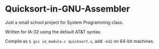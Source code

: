 # Quicksort-in-GNU-Assembler
Just a small school project for System Programming class.

Written for IA-32 using the default AT&T syntax.

Compile as `$ gcc io_module.c quicksort.s`, add `-m32` on 64-bit machines.
